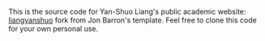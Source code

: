This is the source code for Yan-Shuo Liang's public academic website: [liangyanshuo](https://liangyanshuo.github.io/) fork from Jon Barron's template. Feel free to clone this code for your own personal use.
